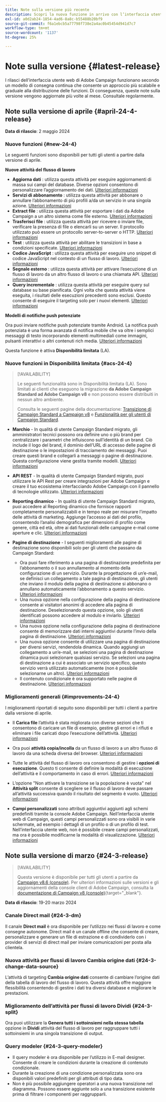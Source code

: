 ```yaml
---
title: Note sulla versione più recente
description: Scopri la nuova funzione in arrivo con l’interfaccia utente di Campaign Web
exl-id: a0d2ab24-1854-4ad6-8a8c-b55488b20bf9
source-git-commit: f6a1ebcb5a77798f738e2a4ac0b45454d941d7c7
workflow-type: tm+mt
source-wordcount: '1137'
ht-degree: 25%

---
```


# Note sulla versione {#latest-release}

<!--Last update: **March 19, 2024**-->

I rilasci dell’interfaccia utente web di Adobe Campaign funzionano secondo un modello di consegna continua che consente un approccio più scalabile e graduale alla distribuzione delle funzioni. Di conseguenza, queste note sulla versione vengono aggiornate più volte al mese. Consultale regolarmente.

## Note sulla versione di aprile {#april-24-4-release}

**Data di rilascio**: 2 maggio 2024

### Nuove funzioni {#new-24-4}

Le seguenti funzioni sono disponibili per tutti gli utenti a partire dalla versione di aprile.

**Nuove attività del flusso di lavoro**

* **Aggiorna dati** : utilizza questa attività per eseguire aggiornamenti di massa sui campi del database. Diverse opzioni consentono di personalizzare l’aggiornamento dei dati. [Ulteriori informazioni](../workflows/activities/update-data.md)
* **Servizi di abbonamento** : utilizza questa attività per abbonare o annullare l’abbonamento di più profili a/da un servizio in una singola azione. [Ulteriori informazioni](../workflows/activities/subscription-services.md)
* **Extract file** : utilizza questa attività per esportare i dati da Adobe Campaign a un altro sistema come file esterno. [Ulteriori informazioni](../workflows/activities/extract-file.md)
* **Trasferisci file** : utilizza questa attività per ricevere o inviare file, verificare la presenza di file o elencarli su un server. Il protocollo utilizzato può essere un protocollo server-to-server o HTTP. [Ulteriori informazioni](../workflows/activities/transfer-file.md)
* **Test** : utilizza questa attività per abilitare le transizioni in base a condizioni specificate. [Ulteriori informazioni](../workflows/activities/test.md)
* **Codice JavaScript** : utilizza questa attività per eseguire uno snippet di codice JavaScript nel contesto di un flusso di lavoro. [Ulteriori informazioni](../workflows/activities/javascript-code.md)
* **Segnale esterno** : utilizza questa attività per attivare l’esecuzione di un flusso di lavoro da un altro flusso di lavoro o una chiamata API. [Ulteriori informazioni](../workflows/activities/external-signal.md)
* **Query incrementale** : utilizza questa attività per eseguire query sul database su base pianificata. Ogni volta che questa attività viene eseguita, i risultati delle esecuzioni precedenti sono esclusi. Questo consente di eseguire il targeting solo per i nuovi elementi. [Ulteriori informazioni](../workflows/activities/incremental-query.md)

**Modelli di notifiche push potenziate**

Ora puoi inviare notifiche push potenziate tramite Android. La notifica push potenziata è una forma avanzata di notifica mobile che va oltre i semplici messaggi di testo incorporando elementi multimediali come immagini, pulsanti interattivi o altri contenuti rich media. [Ulteriori informazioni](../push/rich-push.md)

Questa funzione è attiva **Disponibilità limitata** (LA).

<!--
* **Audit Trail**

The Audit trail feature constantly records a detailed log of actions and events taking place within the Adobe Campaign instance in real-time. It offers a convenient method to access a chronological record of data, addressing queries such as: the status of workflows, the latest individuals to modify them, or the activities performed by users within the instance.
-->

### Nuove funzioni in Disponibilità limitata {#acs-24-4}

>[!AVAILABILITY]
>
>Le seguenti funzionalità sono in Disponibilità limitata (LA). Sono limitati ai clienti che eseguono la migrazione **da Adobe Campaign Standard ad Adobe Campaign v8** e non possono essere distribuiti in nessun altro ambiente.
>
>Consulta le seguenti pagine della documentazione: [Transizione di Campaign Standard a Campaign v8](../rn/acs-migration.md) e [Funzionalità per gli utenti di Campaign Standard](https://experienceleague.adobe.com/docs/experience-cloud/campaign/campaign-standard-migration-home.html).

* **Marchio** - In qualità di utente Campaign Standard migrato, gli amministratori tecnici possono ora definire uno o più brand per centralizzare i parametri che influiscono sull’identità di un brand. Ciò include il logo del brand, il dominio dell’URL di accesso delle pagine di destinazione o le impostazioni di tracciamento dei messaggi. Puoi creare questi brand e collegarli a messaggi o pagine di destinazione. Questa configurazione viene gestita tramite modelli. [Ulteriori informazioni](https://experienceleague.adobe.com/docs/experience-cloud/campaign/branding/branding-gs.html)

* **API REST** - In qualità di utente Campaign Standard migrato, puoi utilizzare le API Rest per creare integrazioni per Adobe Campaign e creare il tuo ecosistema interfacciando Adobe Campaign con il pannello di tecnologie utilizzato. [Ulteriori informazioni](https://experienceleague.adobe.com/docs/experience-cloud/campaign/apis/get-started-apis.html)

* **Reporting dinamico** - In qualità di utente Campaign Standard migrato, puoi accedere al Reporting dinamico che fornisce rapporti completamente personalizzabili e in tempo reale per misurare l’impatto delle attività di marketing. Aggiunge l’accesso ai dati del profilo, consentendo l’analisi demografica per dimensioni di profilo come genere, città ed età, oltre ai dati funzionali delle campagne e-mail come aperture e clic. [Ulteriori informazioni](https://experienceleague.adobe.com/docs/experience-cloud/campaign/reporting/get-started-reporting.html)

* **Pagine di destinazione** - I seguenti miglioramenti alle pagine di destinazione sono disponibili solo per gli utenti che passano da Campaign Standard:

   * Ora puoi fare riferimento a una pagina di destinazione predefinita per l’abbonamento o il suo annullamento al momento della configurazione di un servizio. Durante la progettazione di un’e-mail, se definisci un collegamento a tale pagina di destinazione, gli utenti che inviano il modulo della pagina di destinazione si abbonano o annullano automaticamente l’abbonamento a questo servizio. [Ulteriori informazioni](../audience/manage-services.md#create-service)
   * Una nuova opzione nella configurazione della pagina di destinazione consente ai visitatori anonimi di accedere alla pagina di destinazione. Deselezionando questa opzione, solo gli utenti identificati possono accedere al modulo e inviarlo. [Ulteriori informazioni](../landing-pages/create-lp.md#create-landing-page)
   * Una nuova opzione nella configurazione della pagina di destinazione consente di memorizzare dati interni aggiuntivi durante l’invio della pagina di destinazione. [Ulteriori informazioni](../landing-pages/create-lp.md#create-landing-page)
   * Una nuova opzione consente di utilizzare una pagina di destinazione per diversi servizi, rendendola dinamica. Quando aggiungi un collegamento a un’e-mail, se selezioni una pagina di destinazione dinamica puoi selezionare qualsiasi servizio. Se selezioni una pagina di destinazione a cui è associato un servizio specifico, questo servizio verrà utilizzato automaticamente (non è possibile selezionarne un altro). [Ulteriori informazioni](../landing-pages/create-lp.md#define-actions-on-form-submission)
   * Il contenuto condizionale è ora supportato nelle pagine di destinazione. [Ulteriori informazioni](../landing-pages/lp-content.md)

### Miglioramenti generali {#improvements-24-4}

I miglioramenti riportati di seguito sono disponibili per tutti i clienti a partire dalla versione di aprile.
<!--**Workflow - Copy/Paste into another tab**: -->

* Il **Carica file** l’attività è stata migliorata con diverse sezioni che ti consentono di caricare un file di esempio, gestire gli errori e i rifiuti e eliminare i file caricati dopo l’esecuzione dell’attività. [Ulteriori informazioni](../workflows/activities/load-file.md)


* Ora puoi **attività copia/incolla** da un flusso di lavoro a un altro flusso di lavoro da una scheda diversa del browser. [Ulteriori informazioni](../workflows/orchestrate-activities.md#copy-activities-copy)

<!--**Workflow - Execution options**: -->

* Tutte le attività del flusso di lavoro ora consentono di gestire i **opzioni di esecuzione**. Questo ti consente di definire la modalità di esecuzione dell’attività e il comportamento in caso di errori. [Ulteriori informazioni](../workflows/orchestrate-activities.md#execution-options-execution)

<!-- **Workflow - Split Activity - Support Skipping Empty Transition**: -->

* L’opzione &quot;Non attivare la transizione se la popolazione è vuota&quot; nel **Attività split** consente di scegliere se il flusso di lavoro deve passare all’attività successiva quando il risultato del segmento è vuoto. [Ulteriori informazioni](../workflows/activities/split.md)

<!--* **Support of custom fields**-->

* **Campi personalizzati** sono attributi aggiuntivi aggiunti agli schemi predefiniti tramite la console Adobe Campaign. Nell’interfaccia utente web di Campaign, questi campi personalizzati sono ora visibili in varie schermate, ad esempio i dettagli di un profilo o di un profilo di test. Nell’interfaccia utente web, non è possibile creare campi personalizzati, ma ora è possibile modificarne la modalità di visualizzazione. [Ulteriori informazioni](../administration/custom-fields.md)


## Note sulla versione di marzo {#24-3-release}

>[!AVAILABILITY]
>
>Questa versione è disponibile per tutti gli utenti a partire da [Campaign v8.6 (console)](https://experienceleague.adobe.com/docs/campaign/campaign-v8/releases/release-notes.html?lang=it). Per ulteriori informazioni sulle versioni e gli aggiornamenti della console client di Adobe Campaign, consulta la [documentazione di Campaign v8 (console)](https://experienceleague.adobe.com/docs/campaign/campaign-v8/releases/upgrades.html?lang=it){target="_blank"}.

**Data di rilascio**: 19-20 marzo 2024

### Canale Direct mail {#24-3-dm}

Il canale **Direct mail** è ora disponibile per l’utilizzo nei flussi di lavoro e come consegne autonome. Direct mail è un canale offline che consente di creare, personalizzare e generare un file di estrazione e di condividerlo con i provider di servizi di direct mail per inviare comunicazioni per posta alla clientela.

### Nuova attività per flussi di lavoro Cambia origine dati {#24-3-change-data-source}

L’attività di targeting **Cambia origine dati** consente di cambiare l’origine dati della tabella di lavoro del flusso di lavoro. Questa attività offre maggiore flessibilità consentendo di gestire i dati tra diversi database e migliorare le prestazioni.

### Miglioramento dell’attività per flussi di lavoro Dividi {#24-3-split}

Ora puoi utilizzare la **Genera tutti i sottoinsiemi nella stessa tabella** opzione in **Dividi** attività del flusso di lavoro per raggruppare tutti i sottoinsiemi in una singola transizione di output.

### Query modeler {#24-3-query-modeler}

* Il query modeler è ora disponibile per l’utilizzo in E-mail designer. Consente di creare le condizioni durante la creazione di contenuto condizionale.
* Durante la creazione di una condizione personalizzata sono ora disponibili valori predefiniti per gli attributi di tipo data.
* Non è più possibile aggiungere operatori a una nuova transizione nel diagramma. Possono essere aggiunte solo a una transizione esistente prima di filtrare i componenti per raggrupparli.
